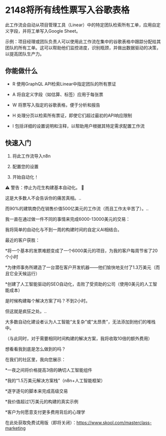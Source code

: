 # 2148将所有线性票写入谷歌表格

此工作流会自动从项目管理工具（Linear）中的特定团队检索所有工单，应用自定义字段，并将工单写入Google Sheet。

示例：项目经理或团队负责人可以使用此工作流在集中的谷歌表格中跟踪分配给其团队的所有工单。这可以帮助他们监控进度，识别瓶颈，并做出数据驱动的决策，以提高团队生产力。

## 你能做什么

- R 使用GraphQL API检索Linear中指定团队的所有票证

- A 将自定义字段（如估算、标签）应用于每张票

- W 将票写入指定的谷歌表格，便于分析和报告

- H 处理分页以检索所有票证，即使它们超过最初的API响应限制

- I 包括详细的设置说明和注释，以帮助用户根据其特定需求配置工作流

## 快速入门

1.  将此工作流导入n8n

2.  配置您的设置

3.  开始自动化！

⚠️ 警告：停止为花生构建基本自动化。 🚫

这是大多数人不会告诉你的痛苦真相。..

而90%的建筑商仍在销售价值500亿美元的工作流（而且工作太辛苦了）。..

我一直在通过做一件不同的事情来完成6000-13000美元的交易：

我将简单的自动化与不到一周的构建时间的自定义AI相结合。

最近的客户获胜：

*将一个基本的发票难题变成了一个6000美元的项目，为我的客户每周节省了20个小时

*为律师事务所建造了一台潜在客户开发机器——他们愉快地支付了1.3万美元（而且它全天候运行）

*创建了人工智能驱动的SEO自动化，击败了受资助的公司（使用0美元的人工智能成本）

是时候构建每个解决方案了吗？不到2小时。

但这就是疯狂之处。..

大多数自动化建设者认为人工智能“太复杂”或“太昂贵”，无法添加到他们的堆栈中。

（与此同时，对于需要相同时间构建的解决方案，我将收取10倍的额外费用）

想看看我到底是怎么做到的吗？

在我们的社区里，我向您展示：

*一夜之间将价格提高3倍的确切人工智能组件

*我的“1.5万美元解决方案栈”（n8n+人工智能框架）

*逐字逐句的脚本来完成高级交易

*我价值超过1万美元的构建的真实示例

*客户为何愿意支付更多费用背后的心理学

在此处获取免费试用版（即将关闭）：https://www.skool.com/masterclass-marketing

